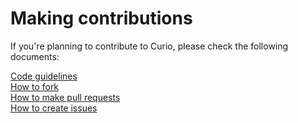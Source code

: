 # Making contributions

If you're planning to contribute to Curio, please check the following documents:

[Code guidelines](https://github.com/urban-toolkit/curio/blob/main/docs/CODE-GUIDELINES.md)  
[How to fork](https://github.com/urban-toolkit/curio/blob/main/docs/HOW-TO-FORK.md)  
[How to make pull requests](https://github.com/urban-toolkit/curio/blob/main/docs/HOW-TO-MAKE-PULL-REQUESTS.md)  
[How to create issues](https://github.com/urban-toolkit/curio/blob/main/docs/HOW-TO-CREATE-ISSUES.md)  
